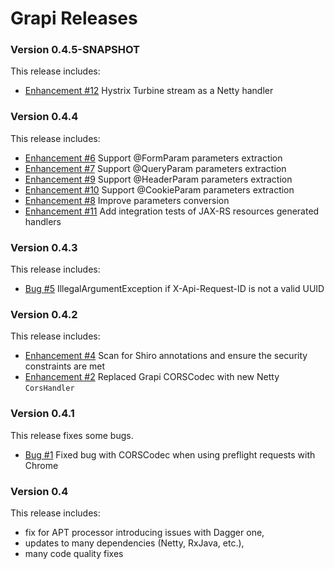 # Grapi Releases #

### Version 0.4.5-SNAPSHOT ###

This release includes:

* [Enhancement #12](https://github.com/kalixia/Grapi/issues/12) Hystrix Turbine stream as a Netty handler

### Version 0.4.4 ###

This release includes:

* [Enhancement #6](https://github.com/kalixia/Grapi/issues/6) Support @FormParam parameters extraction
* [Enhancement #7](https://github.com/kalixia/Grapi/issues/7) Support @QueryParam parameters extraction
* [Enhancement #9](https://github.com/kalixia/Grapi/issues/9) Support @HeaderParam parameters extraction
* [Enhancement #10](https://github.com/kalixia/Grapi/issues/10) Support @CookieParam parameters extraction
* [Enhancement #8](https://github.com/kalixia/Grapi/issues/8) Improve parameters conversion
* [Enhancement #11](https://github.com/kalixia/Grapi/issues/11) Add integration tests of JAX-RS resources generated handlers

### Version 0.4.3 ###

This release includes:

* [Bug #5](https://github.com/kalixia/Grapi/issues/5) IllegalArgumentException if X-Api-Request-ID is not a valid UUID

### Version 0.4.2 ###

This release includes:

* [Enhancement #4](https://github.com/kalixia/Grapi/issues/4) Scan for Shiro annotations and ensure the security constraints are met
* [Enhancement #2](https://github.com/kalixia/Grapi/issues/2) Replaced Grapi CORSCodec with new Netty ``` CorsHandler ```

### Version 0.4.1 ###

This release fixes some bugs.

* [Bug #1](https://github.com/kalixia/Grapi/issues/1) Fixed bug with CORSCodec when using preflight requests with Chrome

### Version 0.4  ###

This release includes:

* fix for APT processor introducing issues with Dagger one,
* updates to many dependencies (Netty, RxJava, etc.),
* many code quality fixes
